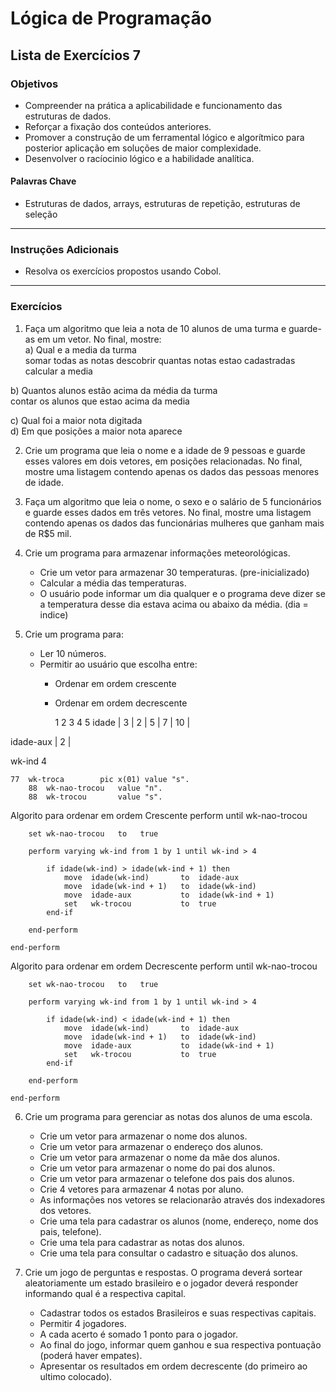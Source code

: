 # Lógica de Programação 
## Lista de Exercícios 7 
### Objetivos
- Compreender na prática a aplicabilidade e funcionamento das estruturas de dados. 
- Reforçar a fixação dos conteúdos anteriores. 
- Promover a construção de um ferramental lógico e algorítmico para posterior aplicação em soluções de maior complexidade.
- Desenvolver o racíocinio lógico e a habilidade analítica.
#### Palavras Chave  
- Estruturas de dados, arrays, estruturas de repetição, estruturas de seleção
---
### Instruções Adicionais 
- Resolva os exercícios propostos usando Cobol.

---
### Exercícios 
1. Faça um algoritmo que leia a nota de 10 alunos de uma turma e guarde-as em um vetor. No final, mostre:  
a) Qual e a media da turma   
       somar todas as notas 
       descobrir quantas notas estao cadastradas
       calcular a media 

b) Quantos alunos estão acima da média da turma  
        contar os alunos que estao acima da media 

c) Qual foi a maior nota digitada  
d) Em que posições a maior nota aparece  

2. Crie um programa que leia o nome e a idade de 9 pessoas e guarde esses valores em dois vetores, em posições relacionadas. No final, mostre uma listagem contendo apenas os dados das pessoas menores de idade.

3. Faça um algoritmo que leia o nome, o sexo e o salário de 5 funcionários e guarde esses dados em três vetores. No final, mostre uma listagem contendo apenas os dados das funcionárias mulheres que ganham mais de R$5 mil.

4. Crie um programa para armazenar informações meteorológicas. 
    - Crie um vetor para armazenar 30 temperaturas. (pre-inicializado)
    - Calcular a média das temperaturas. 
    - O usuário pode informar um dia qualquer e o programa deve dizer se a temperatura desse dia estava acima ou abaixo da média. (dia = indice) 

5. Crie um programa para:
    - Ler 10 números.
    - Permitir ao usuário que escolha entre:
        -   Ordenar em ordem crescente                
        -   Ordenar em ordem decrescente 

              1    2     3     4     5 
 idade      | 3 |  2  |  5  |  7 |  10  |

 idade-aux |  2  | 

 wk-ind  4  

    77  wk-troca        pic x(01) value "s". 
        88  wk-nao-trocou   value "n". 
        88  wk-trocou       value "s". 

Algorito para ordenar em ordem Crescente 
    perform until wk-nao-trocou
    
        set wk-nao-trocou   to   true 

        perform varying wk-ind from 1 by 1 until wk-ind > 4

            if idade(wk-ind) > idade(wk-ind + 1) then
                move  idade(wk-ind)       to  idade-aux
                move  idade(wk-ind + 1)   to  idade(wk-ind)
                move  idade-aux           to  idade(wk-ind + 1)
                set   wk-trocou           to  true 
            end-if

        end-perform 

    end-perform 

Algorito para ordenar em ordem Decrescente 
    perform until wk-nao-trocou
    
        set wk-nao-trocou   to   true 

        perform varying wk-ind from 1 by 1 until wk-ind > 4

            if idade(wk-ind) < idade(wk-ind + 1) then
                move  idade(wk-ind)       to  idade-aux
                move  idade(wk-ind + 1)   to  idade(wk-ind)
                move  idade-aux           to  idade(wk-ind + 1)
                set   wk-trocou           to  true 
            end-if

        end-perform 

    end-perform 


6. Crie um programa para gerenciar as notas dos alunos de uma escola. 
    - Crie um vetor para armazenar o nome dos alunos.
    - Crie um vetor para armazenar o endereço dos alunos. 
    - Crie um vetor para armazenar o nome da mãe dos alunos.
    - Crie um vetor para armazenar o nome do pai dos alunos. 
    - Crie um vetor para armazenar o telefone dos pais dos alunos. 
    - Crie 4 vetores para armazenar 4 notas por aluno.
    - As informações nos vetores se relacionarão através dos indexadores dos vetores.
    - Crie uma tela para cadastrar os alunos (nome, endereço, nome dos pais, telefone).
    - Crie uma tela para cadastrar as notas dos alunos. 
    - Crie uma tela para consultar o cadastro e situação dos alunos.   

 7. Crie um jogo de perguntas e respostas. O programa deverá sortear aleatoriamente um estado brasileiro e o jogador deverá responder informando qual é a respectiva capital. 
    - Cadastrar todos os estados Brasileiros  e suas respectivas capitais.
    - Permitir 4 jogadores. 
    - A cada acerto é somado 1 ponto para o jogador.
    - Ao final do jogo, informar quem ganhou e sua respectiva pontuação (poderá haver empates). 
    - Apresentar os resultados em ordem decrescente (do primeiro ao ultimo colocado).    
